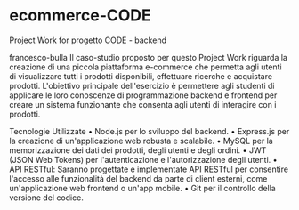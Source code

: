 # ecommerce-CODE

Project Work for progetto CODE - backend

francesco-bulla 
Il caso-studio proposto per questo Project Work riguarda la creazione di una piccola piattaforma e-commerce che permetta agli utenti di visualizzare tutti i prodotti disponibili, effettuare ricerche e acquistare prodotti. L'obiettivo principale dell'esercizio è permettere agli studenti di applicare le loro conoscenze di programmazione backend e frontend per creare un sistema funzionante che consenta agli utenti di interagire con i prodotti.

Tecnologie Utilizzate • Node.js per lo sviluppo del backend. • Express.js per la creazione di un'applicazione web robusta e scalabile. • MySQL per la memorizzazione dei dati dei prodotti, degli utenti e degli ordini. • JWT (JSON Web Tokens) per l'autenticazione e l'autorizzazione degli utenti. • API RESTful: Saranno progettate e implementate API RESTful per consentire l'accesso alle funzionalità del backend da parte di client esterni, come un'applicazione web frontend o un'app mobile. • Git per il controllo della versione del codice.
